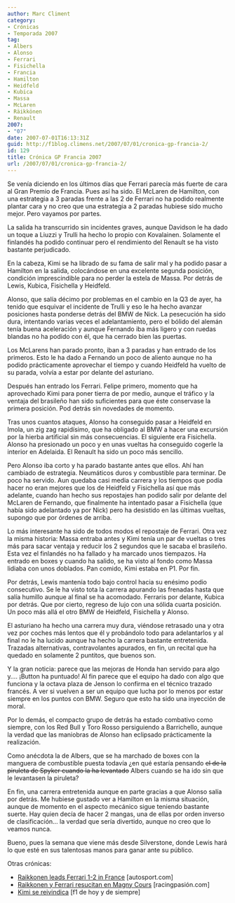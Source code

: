 ```yaml
---
author: Marc Climent
category:
- Crónicas
- Temporada 2007
tag:
- Albers
- Alonso
- Ferrari
- Fisichella
- Francia
- Hamilton
- Heidfeld
- Kubica
- Massa
- McLaren
- Räikkönen
- Renault
2007:
- "07"
date: 2007-07-01T16:13:31Z
guid: http://f1blog.climens.net/2007/07/01/cronica-gp-francia-2/
id: 129
title: Crónica GP Francia 2007
url: /2007/07/01/cronica-gp-francia-2/
---
```


Se venía diciendo en los últimos días que Ferrari parecía más fuerte de cara al Gran Premio de Francia. Pues así ha sido. El McLaren de Hamilton, con una estrategia a 3 paradas frente a las 2 de Ferrari no ha podido realmente plantar cara y no creo que una estrategia a 2 paradas hubiese sido mucho mejor. Pero vayamos por partes.

La salida ha transcurrido sin incidentes graves, aunque Davidson le ha dado un toque a Liuzzi y Trulli ha hecho lo propio con Kovalainen. Solamente el finlandés ha podido continuar pero el rendimiento del Renault se ha visto bastante perjudicado.

En la cabeza, Kimi se ha librado de su fama de salir mal y ha podido pasar a Hamilton en la salida, colocándose en una excelente segunda posición, condición imprescindible para no perder la estela de Massa. Por detrás de Lewis, Kubica, Fisichella y Heidfeld.

Alonso, que salía décimo por problemas en el cambio en la Q3 de ayer, ha tenido que esquivar el incidente de Trulli y eso le ha hecho avanzar posiciones hasta ponderse detrás del BMW de Nick. La pesecución ha sido dura, intentando varias veces el adelantamiento, pero el bólido del alemán tenía buena aceleración y aunque Fernando iba más ligero y con ruedas blandas no ha podido con él, que ha cerrado bien las puertas.

Los McLarens han parado pronto, iban a 3 paradas y han entrado de los primeros. Esto le ha dado a Fernando un poco de aliento aunque no ha podido prácticamente aprovechar el tiempo y cuando Heidfeld ha vuelto de su parada, volvía a estar por delante del asturiano.

Después han entrado los Ferrari. Felipe primero, momento que ha aprovechado Kimi para poner tierra de por medio, aunque el tráfico y la ventaja del brasileño han sido suficientes para que éste conservase la primera posición. Pod detrás sin novedades de momento.

Tras unos cuantos ataques, Alonso ha conseguido pasar a Heidfeld en Imola, un zig zag rapidísimo, que ha obligado al BMW a hacer una excursión por la hierba artificial sin más consecuencias. El siguiente era Fisichella. Alonso ha presionado un poco y en unas vueltas ha conseguido cogerle la interior en Adelaida. El Renault ha sido un poco más sencillo.

Pero Alonso iba corto y ha parado bastante antes que ellos. Ahí han cambiado de estrategia. Neumáticos duros y combustible para terminar. De poco ha servido. Aun quedaba casi media carrera y los tiempos que podía hacer no eran mejores que los de Heidfeld y Fisichella así que más adelante, cuando han hecho sus repostajes han podido salir por delante del McLaren de Fernando, que finalmente ha intentado pasar a Fisichella (que había sido adelantado ya por Nick) pero ha desistido en las últimas vueltas, supongo que por órdenes de arriba.

Lo más interesante ha sido de todos modos el repostaje de Ferrari. Otra vez la misma historia: Massa entraba antes y Kimi tenía un par de vueltas o tres más para sacar ventaja y reducir los 2 segundos que le sacaba el brasileño. Esta vez el finlandés no ha fallado y ha marcado unos tiempazos. Ha entrado en boxes y cuando ha salido, se ha visto al fondo como Massa lidiaba con unos doblados. Pan comido, Kimi estaba en P1. Por fin.

Por detrás, Lewis mantenía todo bajo control hacia su enésimo podio consecutivo. Se le ha visto tota la carrera apurando las frenadas hasta que salía humillo aunque al final se ha acomodado. Ferraris por delante, Kubica por detrás. Que por cierto, regreso de lujo con una sólida cuarta posición. Un poco más allá el otro BMW de Heidfeld, Fisichella y Alonso.

El asturiano ha hecho una carrera muy dura, viéndose retrasado una y otra vez por coches más lentos que él y probándolo todo para adelantarlos y al final no le ha lucido aunque ha hecho la carrera bastante entretenida. Trazadas alternativas, contravolantes apurados, en fin, un recital que ha quedado en solamente 2 puntitos, que buenos son.

Y la gran noticia: parece que las mejoras de Honda han servido para algo y&#8230;. ¡Button ha puntuado! Al fin parece que el equipo ha dado con algo que funciona y la octava plaza de Jenson lo confirma en el técnico trazado francés. A ver si vuelven a ser un equipo que lucha por lo menos por estar siempre en los puntos con BMW. Seguro que esto ha sido una inyección de moral.

Por lo demás, el compacto grupo de detrás ha estado combativo como siempre, con los Red Bull y Toro Rosso persiguiendo a Barrichello, aunque la verdad que las maniobras de Alonso han eclipsado prácticamente la realización.

Como anécdota la de Albers, que se ha marchado de boxes con la manguera de combustible puesta todavía ¿en qué estaría pensando <strike>el de la piruleta de Spyker cuando la ha levantado</strike> Albers cuando se ha ido sin que le levantasen la piruleta?

En fin, una carrera entretenida aunque en parte gracias a que Alonso salía por detrás. Me hubiese gustado ver a Hamilton en la misma situación, aunque de momento en el aspecto mecánico sigue teniendo bastante suerte. Hay quien decía de hacer 2 mangas, una de ellas por orden inverso de clasificación&#8230; la verdad que sería divertido, aunque no creo que lo veamos nunca.

Bueno, pues la semana que viene más desde Silverstone, donde Lewis hará lo que esté en sus talentosas manos para ganar ante su público.

Otras crónicas:

  * [Raikkonen leads Ferrari 1-2 in France](http://www.autosport.com/news/report.php/id/60384) [autosport.com]
  * [Raikkonen y Ferrari resucitan en Magny Cours](http://www.racingpasion.com/2007/07/01-raikkonen-y-ferrari-resucitan-en-magny-cours) [racingpasión.com]
  * [Kimi se reivindica](http://f1dehoyydesiempre.blogspot.com/2007/07/gp-francia-2007.html) [f1 de hoy y de siempre]